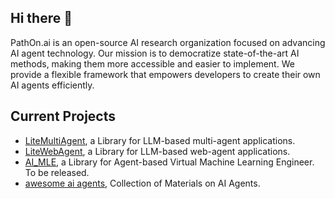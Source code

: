 ## Hi there 👋
PathOn.ai is an open-source AI research organization focused on advancing AI agent technology. Our mission is to democratize state-of-the-art AI methods, making them more accessible and easier to implement. We provide a flexible framework that empowers developers to create their own AI agents efficiently.

## Current Projects
- [LiteMultiAgent](https://github.com/PathOnAI/LiteMultiAgent), a Library for LLM-based multi-agent applications.
- [LiteWebAgent](https://github.com/PathOnAI/LiteWebAgent), a Library for LLM-based web-agent applications. 
- [AI_MLE](https://github.com/PathOnAI/AI_MLE), a Library for Agent-based Virtual Machine Learning Engineer. To be released.
- [awesome ai agents](https://github.com/PathOnAI/awesome-ai-agents), Collection of Materials on AI Agents.

